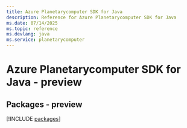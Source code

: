 ```yaml
---
title: Azure Planetarycomputer SDK for Java
description: Reference for Azure Planetarycomputer SDK for Java
ms.date: 07/14/2025
ms.topic: reference
ms.devlang: java
ms.service: planetarycomputer
---
```

# Azure Planetarycomputer SDK for Java - preview
## Packages - preview
[!INCLUDE [packages](planetarycomputer-index.md)]
